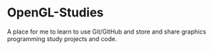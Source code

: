 OpenGL-Studies
==============

A place for me to learn to use Git/GitHub and store and share graphics programming study projects and code.